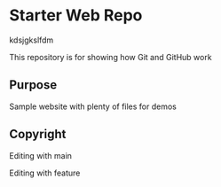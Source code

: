 # Starter Web Repo




kdsjgkslfdm

This repository is for showing how Git and GitHub work

## Purpose

Sample website with plenty of files for demos

## Copyright

Editing with main

Editing with feature
